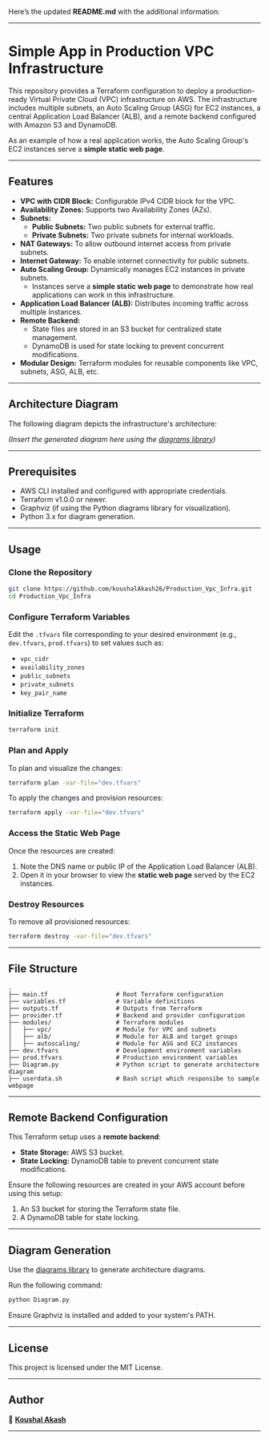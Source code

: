 Here’s the updated **README.md** with the additional information:

---

# Simple App in Production VPC Infrastructure  

This repository provides a Terraform configuration to deploy a production-ready Virtual Private Cloud (VPC) infrastructure on AWS. The infrastructure includes multiple subnets, an Auto Scaling Group (ASG) for EC2 instances, a central Application Load Balancer (ALB), and a remote backend configured with Amazon S3 and DynamoDB. 

As an example of how a real application works, the Auto Scaling Group's EC2 instances serve a **simple static web page**.

---

## Features

- **VPC with CIDR Block:** Configurable IPv4 CIDR block for the VPC.  
- **Availability Zones:** Supports two Availability Zones (AZs).  
- **Subnets:**  
  - **Public Subnets:** Two public subnets for external traffic.  
  - **Private Subnets:** Two private subnets for internal workloads.  
- **NAT Gateways:** To allow outbound internet access from private subnets.  
- **Internet Gateway:** To enable internet connectivity for public subnets.  
- **Auto Scaling Group:** Dynamically manages EC2 instances in private subnets.  
  - Instances serve a **simple static web page** to demonstrate how real applications can work in this infrastructure.  
- **Application Load Balancer (ALB):** Distributes incoming traffic across multiple instances.  
- **Remote Backend:**  
  - State files are stored in an S3 bucket for centralized state management.  
  - DynamoDB is used for state locking to prevent concurrent modifications.  
- **Modular Design:** Terraform modules for reusable components like VPC, subnets, ASG, ALB, etc.

---

## Architecture Diagram

The following diagram depicts the infrastructure's architecture:

*(Insert the generated diagram here using the [diagrams library](https://diagrams.mingrammer.com/))*

---

## Prerequisites

- AWS CLI installed and configured with appropriate credentials.
- Terraform v1.0.0 or newer.
- Graphviz (if using the Python diagrams library for visualization).
- Python 3.x for diagram generation.

---

## Usage

### Clone the Repository

```bash
git clone https://github.com/koushalAkash26/Production_Vpc_Infra.git
cd Production_Vpc_Infra
```

### Configure Terraform Variables

Edit the `.tfvars` file corresponding to your desired environment (e.g., `dev.tfvars`, `prod.tfvars`) to set values such as:

- `vpc_cidr`
- `availability_zones`
- `public_subnets`
- `private_subnets`
- `key_pair_name`  

### Initialize Terraform

```bash
terraform init
```

### Plan and Apply

To plan and visualize the changes:  
```bash
terraform plan -var-file="dev.tfvars"
```

To apply the changes and provision resources:  
```bash
terraform apply -var-file="dev.tfvars"
```

### Access the Static Web Page

Once the resources are created:
1. Note the DNS name or public IP of the Application Load Balancer (ALB).
2. Open it in your browser to view the **static web page** served by the EC2 instances.

### Destroy Resources

To remove all provisioned resources:  
```bash
terraform destroy -var-file="dev.tfvars"
```

---

## File Structure

```
.
├── main.tf                   # Root Terraform configuration
├── variables.tf              # Variable definitions
├── outputs.tf                # Outputs from Terraform
├── provider.tf               # Backend and provider configuration
├── modules/                  # Terraform modules
│   ├── vpc/                  # Module for VPC and subnets
│   ├── alb/                  # Module for ALB and target groups
│   ├── autoscaling/          # Module for ASG and EC2 instances
├── dev.tfvars                # Development environment variables
├── prod.tfvars               # Production environment variables
├── Diagram.py                # Python script to generate architecture diagram
├── userdata.sh               # Bash script which responsibe to sample webpage
```

---

## Remote Backend Configuration  

This Terraform setup uses a **remote backend**:  
- **State Storage:** AWS S3 bucket.  
- **State Locking:** DynamoDB table to prevent concurrent state modifications.  

Ensure the following resources are created in your AWS account before using this setup:  
1. An S3 bucket for storing the Terraform state file.  
2. A DynamoDB table for state locking.

---

## Diagram Generation

Use the [diagrams library](https://diagrams.mingrammer.com/) to generate architecture diagrams.  

Run the following command:  
```bash
python Diagram.py
```

Ensure Graphviz is installed and added to your system's PATH.

---


## License

This project is licensed under the MIT License.

---

## Author

👤 **[Koushal Akash](https://github.com/koushalAkash26)**  

---